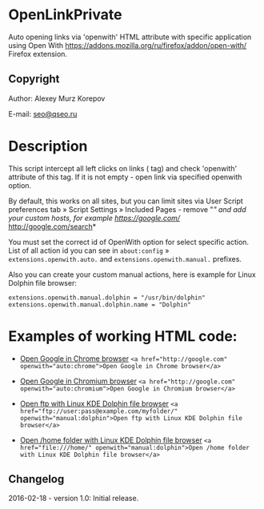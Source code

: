 # OpenLinkPrivate

Auto opening links via 'openwith' HTML attribute with specific application using Open With https://addons.mozilla.org/ru/firefox/addon/open-with/ Firefox extension.

Copyright
------------------------

Author: Alexey Murz Korepov

E-mail: seo@qseo.ru

Description
========================

This script intercept all left clicks on links (<a> tag) and check 'openwith' attribute of this tag. If it is not empty - open link via specified openwith option.

By default, this works on all sites, but you can limit sites via User Script preferences tab » Script Settings » Included Pages - remove "*" and add your custom hosts, for example https://google.com/* http://google.com/search*

You must set the correct id of OpenWith option for select specific action. List of all action id you can see in `about:config` » `extensions.openwith.auto.` and `extensions.openwith.manual.` prefixes.

Also you can create your custom manual actions, here is example for Linux Dolphin file browser:

```
extensions.openwith.manual.dolphin = "/usr/bin/dolphin"
extensions.openwith.manual.dolphin.name = "Dolphin"
```

Examples of working HTML code:
========================

- <a href="http://google.com" openwith="auto:chrome">Open Google in Chrome browser</a>
`<a href="http://google.com" openwith="auto:chrome">Open Google in Chrome browser</a>`

- <a href="http://google.com" openwith="auto:chromium">Open Google in Chromium browser</a>
`<a href="http://google.com" openwith="auto:chromium">Open Google in Chromium browser</a>`

- <a href="ftp://user:pass@example.com/myfolder/" openwith="manual:dolphin">Open ftp with Linux KDE Dolphin file browser</a>
`<a href="ftp://user:pass@example.com/myfolder/" openwith="manual:dolphin">Open ftp with Linux KDE Dolphin file browser</a>`

- <a href="file:///home/" openwith="manual:dolphin">Open /home folder with Linux KDE Dolphin file browser</a>
`<a href="file:///home/" openwith="manual:dolphin">Open /home folder with Linux KDE Dolphin file browser</a>`


Changelog
------------------------

2016-02-18 - version 1.0: Initial release.
